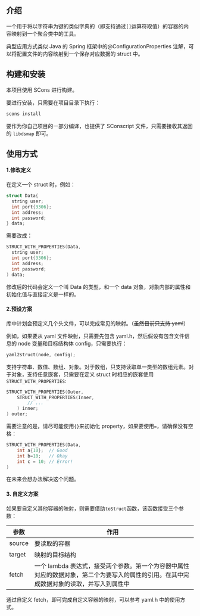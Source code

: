 ## 介绍

一个用于将以字符串为键的类似字典的（即支持通过`[]`运算符取值）的容器的内容映射到一个聚合类中的工具。

典型应用方式类似 Java 的 Spring 框架中的@ConfigurationProperties 注解，可以将配置文件的内容映射到一个保存对应数据的 struct 中。

## 构建和安装

本项目使用 SCons 进行构建。

要进行安装，只需要在项目目录下执行：

```bash
scons install
```

要作为你自己项目的一部分编译，也提供了 SConscript 文件，只需要接收其返回的 `libdsmap` 即可。

## 使用方式

#### 1.修改定义

在定义一个 struct 时，例如：

```cpp
struct Data{
  string user;
  int port{3306};
  int address;
  int password;
} data;
```

需要改成：

```cpp
STRUCT_WITH_PROPERTIES(Data,
  string user;
  int port{3306};
  int address;
  int password;
) data;
```

修改后的代码会定义一个叫 Data 的类型，和一个 data 对象，对象内部的属性和初始化值与直接定义是一样的。

#### 2.预设方案

库中计划会预定义几个头文件，可以完成常见的映射。（~~虽然目前只支持 yaml~~）

例如，如果要从 yaml 文件映射，只需要先包含 yaml.h，然后假设有包含文件信息的 node 变量和目标结构体 config，只需要执行：

```cpp
yaml2struct(node, config);
```

支持字符串、数值、数组、对象。对于数组，只支持读取单一类型的数组元素。对于对象，支持任意嵌套，只需要在定义 struct 时相应的嵌套使用 `STRUCT_WITH_PROPERTIES`:

```cpp
STRUCT_WITH_PROPERTIES(Outer,
    STRUCT_WITH_PROPERTIES(Inner,
        // ...
    ) inner;
) outer;
```

需要注意的是，请尽可能使用`{}`来初始化 property，如果要使用`=`，请确保没有空格：

```cpp
STRUCT_WITH_PROPERTIES(Data,
    int a{10};  // Good
    int b=10;   // Okay
    int c = 10; // Error!
)
```

在未来会想办法解决这个问题。

#### 3. 自定义方案

如果要自定义其他容器的映射，则需要借助`toStruct`函数，该函数接受三个参数：

| 参数   | 作用                                                                                                                                     |
| ------ | ---------------------------------------------------------------------------------------------------------------------------------------- |
| source | 要读取的容器                                                                                                                             |
| target | 映射的目标结构                                                                                                                           |
| fetch  | 一个 lambda 表达式，接受两个参数。第一个为容器中属性对应的数据对象，第二个为要写入的属性的引用。在其中完成数据对象的读取，并写入到属性中 |

通过自定义 fetch，即可完成自定义容器的映射，可以参考 yaml.h 中的使用方式。
